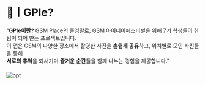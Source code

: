 # 🤔ㅣGPle?
"**GPle이란?** GSM Place의 줄임말로, GSM 아이디어페스티벌을 위해 7기 학생들이 한 팀이 되어 만든 프로젝트입니다.   
이 앱은 GSM의 다양한 장소에서 촬영한 사진을 **손쉽게 공유**하고, 위치별로 모인 사진들을 통해  
**서로의 추억**을 되새기며 **즐거운 순간**들을 함께 나누는 경험을 제공합니다."  
ㅤ    
![ppt](https://github.com/user-attachments/assets/fe8c2b3e-e0ee-49bd-9ac7-b2f8e8d30515)
